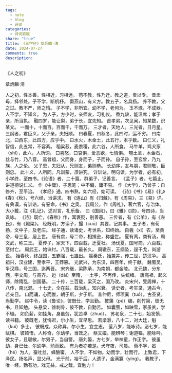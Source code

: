 ```yaml
---
tags:
  - note
  - blog
  - 诗词
categories:
  - 诗词歌赋
share: "true"
title: 《三字经》章炳麟·清
date: 2024-07-27
comments: true
description: 
---
```


《人之初》

章炳麟·清

人之初，性本善。性相近，习相远。
苟不教，性乃迁。教之道，贵以专。
昔孟母，择邻处。子不学，断机杼。
窦燕山，有义方。教五子，名具扬。
养不教，父之过。教不严，师之惰。
子不学，非所宜。幼不学，老何为。
玉不琢，不成器。人不学，不知义。
为人子，方少时，亲师友，习礼仪。
香九龄，能温席；孝于亲，所当执。
融四岁，能让梨，弟于长，宜先知。
首孝弟，次见闻，知某数，识某文。
一而十，十而百。百而千，千而万。
三才者，天地人。三光者，日月星。
三纲者，君臣义，父子亲，夫妇顺。
曰春夏，曰秋冬，此四时，运不穷。
曰南北，曰西东，此四方，应乎中。
曰水火，木金土，此五行，本乎数。
曰仁义，礼智信，此五常，不容紊。
稻粱菽，麦黍稷，此六谷，人所食。
马牛羊，鸡犬豕（shǐ），此六，人所饲。
曰喜怒，曰哀惧，爱恶欲，七情惧。
匏土革，木金石，丝与竹，乃八音。
高曾祖，父而身，身而子，子而孙。
自子孙，至玄曾，乃九族，人之伦。
父子恩，夫妇从，兄则友，弟则恭。
长幼序，友与朋，君则敬，臣则忠。
此十义，人所同。凡训蒙，须讲究。
详训诂，明句读。为学者，必有初。
小学终，至四书。《论语》者，二十篇。群弟子，记善言。
《孟子》者，七篇止，讲道德说仁义。
作《中庸》，子思笔；中不偏，庸不易。
作《大学》，乃曾子；自修齐，至平治。
《孝经》通，四书熟，如六经，始可读。
《诗》《书》《易》《礼》《春》《秋》，号六经，当讲求。
有《连山》有《归藏》，有《周易》，三《易》详。
有典谟，有训诰，有誓命，《书》之奥。
我周公，作《周礼》，著六官，存治体。
大小戴，注《礼记》，述对言，礼乐备。
曰《国风》，曰《雅》《颂》，号四诗，当讽咏。
《诗》既亡，《春秋》作，寓褒贬，别善恶。
三传者，有《公羊》，有《左氏》，有《穀梁》。
经既明，方读子，撮（cuō）其要，记其事。
五子者，有荀扬，文中子，及老庄。
经子通，读诸史，考世系，知终始。
自羲（xī）农，至黄帝，号三皇，居上世。
唐有虞，号二帝，相揖逊，称盛世。
夏有禹，商有汤，周文武，称三王。
夏传子，家天下，四百载，迁夏社。
汤伐夏，国号商，六百载，至纣亡。
周武王，始诛纣。八百载，最长久。
周辙东，王纲坠，逞干戈，尚游说。
始春秋，终战国，五霸强，七雄出。
赢秦氏，始兼并，传二世，楚汉争。
高祖兴，汉业建，至孝平，王莽篡。
光武兴，为东汉，四百年，终于献。
魏蜀吴，争汉鼎，号三国，迄两晋。
宋齐继，梁陈承，为南朝，都金陵。
北元魏，分东西，宇文周，与高齐。
迨（dài）至隋，一土宇，不再传，失统绪。
唐高祖，起义师，除隋乱，创国基。
二十传，三百载，梁灭之，国乃改。
炎宋兴，受周禅，十八传，南北混。
十七史，全在兹。载治乱，知兴衰。
读史者，考实录，通古今，若亲目。
口而诵，心而惟，朝于斯，夕于斯。
昔仲尼，师项橐（tuó）。古圣贤，尚勤学。
赵中令，读《鲁论》，彼既仕，学且勤。
披蒲（pú）编，削竹简，彼无书，且知勉。
头悬梁，锥刺骨，彼不教，自勤苦。
如囊萤，如映雪，家虽贫，学不辍。
如负薪，如挂角，身虽劳，犹苦卓（zhuó）。
苏老泉，二十七，始发愤，读书籍。
彼既老，犹悔迟，尔小生，宜早思。
若梁灏，八十二，对大廷，魁（kuí）多士。
彼既成，众称异，尔小生，宜立志。
莹八岁，能咏诗。泌七岁，能赋棋。
彼颖悟，人称奇，尔幼学，当效之。
蔡文姬，能辨琴；谢道韫，能咏吟。
彼女子，且聪敏，尔男子，当自警。
唐刘晏，方七岁，举神童，作正字。
彼虽幼，身已仕，尔幼学，勉而致。
有为者亦若是。犬守夜，司晨。
荀不学，曷（hé）为人。蚕吐丝，蜂酿蜜。
人不学，不如物。幼而学，壮而行。
上致君，下泽民。扬名声，显父母。
光于前，裕于后。人遗子，金满籯（yíng）。
我教子，唯一经。勤有功，戏无益，戒之哉，宜勉力！
